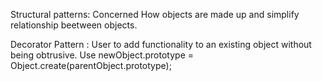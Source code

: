 

Structural patterns:
Concerned How objects are made up and simplify relationship beetween objects.

Decorator Pattern :
User to add functionality to an existing object without being obtrusive.
Use newObject.prototype = Object.create(parentObject.prototype);